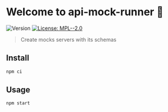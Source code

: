 # Welcome to api-mock-runner 👋
![Version](https://img.shields.io/badge/version-0.0.0-blue.svg?cacheSeconds=2592000)
[![License: MPL--2.0](https://img.shields.io/badge/License-MPL--2.0-yellow.svg)](#)

> Create mocks servers with its schemas

## Install

```sh
npm ci
```

## Usage

```sh
npm start
```
